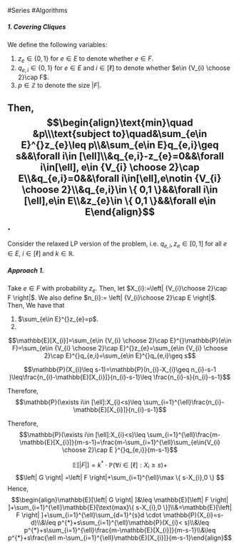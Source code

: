 #Series #Algorithms 

##### 1. Covering Cliques
We define the following variables:
1. $z_{e}\in \{ 0,1 \}$ for $e\in E$ to denote whether $e\in F$.
2. $q_{e,i}\in \{ 0,1 \}$ for $e\in E$ and $i\in [\ell]$ to denote whether $e\in {V_{i} \choose 2}\cap F$.
3. $p\in \mathbb{Z}$ to denote the size $\left| F \right|$.

Then, $$\begin{align}\text{min}\quad &p\\\text{subject to}\quad&\sum_{e\in E}^{}z_{e}\leq p\\&\sum_{e\in E}q_{e,i}\geq s&&\forall i\in [\ell]\\&q_{e,i}-z_{e}=0&&\forall i\in[\ell], e\in {V_{i} \choose 2}\cap E\\&q_{e,i}=0&&\forall i\in[\ell],e\notin {V_{i} \choose 2}\\&q_{e,i}\in \{ 0,1 \}&&\forall i\in [\ell],e\in E\\&z_{e}\in \{ 0,1 \}&&\forall e\in E\end{align}$$
.
---
Consider the relaxed LP version of the problem, i.e. $q_{e,i},z_{e}\in[0,1]$ for all $e\in E$, $i\in [\ell]$ and $k\in \mathbb{R}$. 

##### Approach 1. 
Take $e\in F$ with probability $z_{e}$. Then, let $X_{i}:=\left| {V_{i}\choose 2}\cap F \right|$. We also define $n_{i}:= \left| {V_{i}\choose 2}\cap E \right|$. Then, We have that 
1. $\sum_{e\in E}^{}z_{e}=p$.
2. 


$$\mathbb{E}[X_{i}]=\sum_{e\in {V_{i} \choose 2}\cap E}^{}\mathbb{P}(e\in F)=\sum_{e\in {V_{i} \choose 2}\cap E}^{}z_{e}=\sum_{e\in {V_{i} \choose 2}\cap E}^{}q_{e,i}=\sum_{e\in  E}^{}q_{e,i}\geq s$$

 $$\mathbb{P}(X_{i}\leq s-1)=\mathbb{P}(n_{i}-X_{i}\geq n_{i}-s-1 )\leq\frac{n_{i}-\mathbb{E}[X_{i}]}{n_{i}-s-1}\leq \frac{n_{i}-s}{n_{i}-s-1}$$
 
 Therefore, $$\mathbb{P}(\exists i\in [\ell]:X_{i}<s)\leq \sum_{i=1}^{\ell}\frac{n_{i}-\mathbb{E}[X_{i}]}{n_{i}-s-1}$$

Therefore, $$\mathbb{P}(\exists i\in [\ell]:X_{i}<s)\leq \sum_{i=1}^{\ell}\frac{m-\mathbb{E}[X_{i}]}{m-s-1}=\frac{m-\sum_{i=1}^{\ell}\sum_{e\in{V_{i} \choose 2}\cap E }^{}q_{e,i}}{m-s-1}$$

$$\mathbb{E}[\left| F \right|]=k^{*}\cdot \mathbb{P}(\forall i\in [\ell]:X_{i}\geq s)+$$
$$\left| G \right| =\left| F \right|+\sum_{i=1}^{\ell}\max \{ s-X_{i},0 \} $$Hence, $$\begin{align}\mathbb{E}[\left| G \right| ]&\leq \mathbb{E}[\left| F \right| ]+\sum_{i=1}^{\ell}\mathbb{E}[\text{max}\{ s-X_{i},0 \}]\\&=\mathbb{E}[\left| F \right| ]+\sum_{i=1}^{\ell}\sum_{d=1}^{s}d \cdot \mathbb{P}(X_{i}=s-d)\\&\leq p^{*}+s\sum_{i=1}^{\ell}\mathbb{P}(X_{i}< s)\\&\leq p^{*}+s\sum_{i=1}^{\ell}\frac{m-\mathbb{E}[X_{i}]}{m-s-1}\\&\leq p^{*}+s\frac{\ell m-\sum_{i=1}^{\ell}\mathbb{E}[X_{i}]}{m-s-1}\end{align}$$